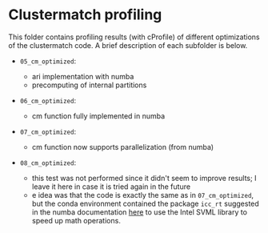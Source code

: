 # Clustermatch profiling

This folder contains profiling results (with cProfile) of different
optimizations of the clustermatch code. A brief description of each subfolder is
below.

* `05_cm_optimized`:
  * ari implementation with numba
  * precomputing of internal partitions

* `06_cm_optimized`:
  * cm function fully implemented in numba

* `07_cm_optimized`:
  * cm function now supports parallelization (from numba)

* `08_cm_optimized`:
  * this test was not performed since it didn't seem to improve results; I leave
    it here in case it is tried again in the future
  * e idea was that the code is exactly the same as in `07_cm_optimized`, but
    the conda environment contained the package `icc_rt` suggested in the numba
    documentation
    [here](https://numba.pydata.org/numba-doc/latest/user/performance-tips.html#intel-svml)
    to use the Intel SVML library to speed up math operations.
